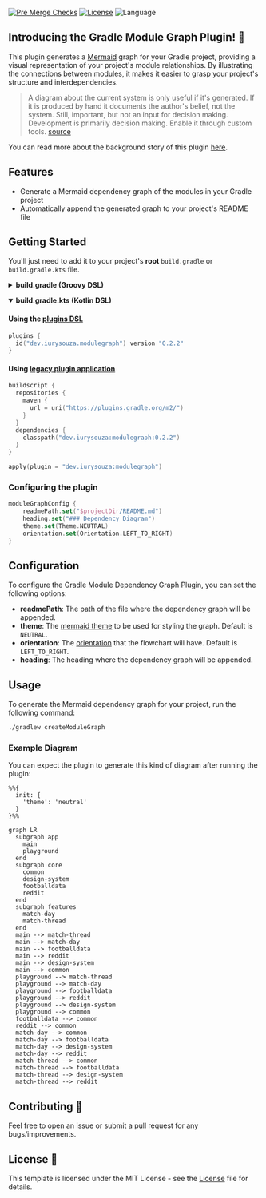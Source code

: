 [![Pre Merge Checks](https://github.com/iurysza/module-graph/workflows/Pre%20Merge%20Checks/badge.svg)](https://github.com/iurysza/module-graph/actions?query=workflow%3A%22Pre+Merge+Checks%22) [![License](https://img.shields.io/github/license/cortinico/kotlin-android-template.svg)](LICENSE) ![Language](https://img.shields.io/github/languages/top/cortinico/kotlin-android-template?color=blue&logo=kotlin)

## Introducing the Gradle Module Graph Plugin! 🌟

This plugin generates a [Mermaid](https://github.com/mermaid-js/mermaid) graph for your Gradle project, providing a visual representation of your project's module relationships. By illustrating the connections between modules, it makes it easier to grasp your project's structure and interdependencies.

>A diagram about the current system is only useful if it's generated. If it is produced by hand it documents the author's belief, not the system. Still, important, but not an input for decision making. Development is primarily decision making. Enable it through custom tools. [source](https://twitter.com/girba/status/1628326848256962561)

You can read more about the background story of this plugin [here](https://iurysouza.dev/automating-project-architecture-graphs/).

## Features

- Generate a Mermaid dependency graph of the modules in your Gradle project
- Automatically append the generated graph to your project's README file

## Getting Started

You'll just need to add it to your project's **root** `build.gradle` or `build.gradle.kts` file.

<details>
  <summary><b>build.gradle (Groovy DSL)</b></summary>

### Using the [plugins DSL](https://docs.gradle.org/current/userguide/plugins.html#sec:plugins_block)

```groovy
plugins {
  id "dev.iurysouza.modulegraph" version "0.2.2"
}
```

### Using [legacy plugin application](https://docs.gradle.org/current/userguide/plugins.html#sec:old_plugin_application)

```groovy
buildscript {
  repositories {
    maven {
      url "https://plugins.gradle.org/m2/"
    }
  }
  dependencies {
    classpath "dev.iurysouza:modulegraph:0.2.2"
  }
}

apply plugin: "dev.iurysouza.modulegraph"
```
### Configuring the plugin
```groovy
  moduleGraphConfig {
      readmePath = '$projectDir/README.md'
      heading = '### Dependency Diagram'
      theme = Theme.NEUTRAL
  }
```
</details>

<p></p>

<details open>
<summary><b>build.gradle.kts (Kotlin DSL)</b></summary>

<p></p>

#### Using the [plugins DSL](https://docs.gradle.org/current/userguide/plugins.html#sec:plugins_block)


```kotlin
plugins {
  id("dev.iurysouza.modulegraph") version "0.2.2"
}
```

#### Using [legacy plugin application](https://docs.gradle.org/current/userguide/plugins.html#sec:old_plugin_application)

```kotlin
buildscript {
  repositories {
    maven {
      url = uri("https://plugins.gradle.org/m2/")
    }
  }
  dependencies {
    classpath("dev.iurysouza:modulegraph:0.2.2")
  }
}

apply(plugin = "dev.iurysouza:modulegraph")
```

### Configuring the plugin

```kotlin
moduleGraphConfig {
    readmePath.set("$projectDir/README.md")
    heading.set("### Dependency Diagram")
    theme.set(Theme.NEUTRAL)
    orientation.set(Orientation.LEFT_TO_RIGHT)
}
```
</details>

## Configuration

To configure the Gradle Module Dependency Graph Plugin, you can set the following options:

- **readmePath**: The path of the file where the dependency graph will be appended.
- **theme**: The [mermaid theme](https://mermaid.js.org/config/theming.html) to be used for styling the graph. Default is `NEUTRAL`.
- **orientation**: The [orientation](https://mermaid.js.org/syntax/flowchart.html#flowchart-orientation) that the flowchart will have. Default is `LEFT_TO_RIGHT`.
- **heading**: The heading where the dependency graph will be appended.

## Usage

To generate the Mermaid dependency graph for your project, run the following command:

```sh
./gradlew createModuleGraph
```

### Example Diagram

You can expect the plugin to generate this kind of diagram after running the plugin:

```mermaid
%%{
  init: {
    'theme': 'neutral'
  }
}%%

graph LR
  subgraph app
    main
    playground
  end
  subgraph core
    common
    design-system
    footballdata
    reddit
  end
  subgraph features
    match-day
    match-thread
  end
  main --> match-thread
  main --> match-day
  main --> footballdata
  main --> reddit
  main --> design-system
  main --> common
  playground --> match-thread
  playground --> match-day
  playground --> footballdata
  playground --> reddit
  playground --> design-system
  playground --> common
  footballdata --> common
  reddit --> common
  match-day --> common
  match-day --> footballdata
  match-day --> design-system
  match-day --> reddit
  match-thread --> common
  match-thread --> footballdata
  match-thread --> design-system
  match-thread --> reddit
```

## Contributing 🤝

Feel free to open an issue or submit a pull request for any bugs/improvements.

## License 📄

This template is licensed under the MIT License - see the [License](License) file for details.
